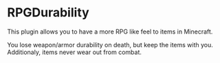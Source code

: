 RPGDurability
=============
This plugin allows you to have a more RPG like feel to items in Minecraft.

You lose weapon/armor durability on death, but keep the items with you. Additionaly,
items never wear out from combat.
